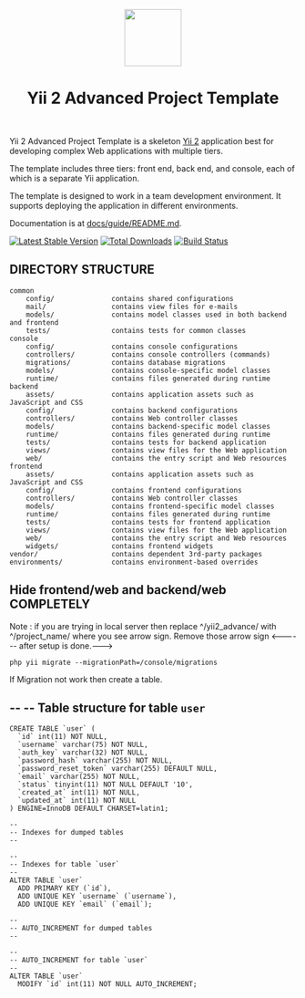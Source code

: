 <p align="center">
    <a href="https://github.com/yiisoft" target="_blank">
        <img src="https://avatars0.githubusercontent.com/u/993323" height="100px">
    </a>
    <h1 align="center">Yii 2 Advanced Project Template</h1>
    <br>
</p>

Yii 2 Advanced Project Template is a skeleton [Yii 2](http://www.yiiframework.com/) application best for
developing complex Web applications with multiple tiers.

The template includes three tiers: front end, back end, and console, each of which
is a separate Yii application.

The template is designed to work in a team development environment. It supports
deploying the application in different environments.

Documentation is at [docs/guide/README.md](docs/guide/README.md).

[![Latest Stable Version](https://img.shields.io/packagist/v/yiisoft/yii2-app-advanced.svg)](https://packagist.org/packages/yiisoft/yii2-app-advanced)
[![Total Downloads](https://img.shields.io/packagist/dt/yiisoft/yii2-app-advanced.svg)](https://packagist.org/packages/yiisoft/yii2-app-advanced)
[![Build Status](https://travis-ci.org/yiisoft/yii2-app-advanced.svg?branch=master)](https://travis-ci.org/yiisoft/yii2-app-advanced)

DIRECTORY STRUCTURE
-------------------

```
common
    config/              contains shared configurations
    mail/                contains view files for e-mails
    models/              contains model classes used in both backend and frontend
    tests/               contains tests for common classes    
console
    config/              contains console configurations
    controllers/         contains console controllers (commands)
    migrations/          contains database migrations
    models/              contains console-specific model classes
    runtime/             contains files generated during runtime
backend
    assets/              contains application assets such as JavaScript and CSS
    config/              contains backend configurations
    controllers/         contains Web controller classes
    models/              contains backend-specific model classes
    runtime/             contains files generated during runtime
    tests/               contains tests for backend application    
    views/               contains view files for the Web application
    web/                 contains the entry script and Web resources
frontend
    assets/              contains application assets such as JavaScript and CSS
    config/              contains frontend configurations
    controllers/         contains Web controller classes
    models/              contains frontend-specific model classes
    runtime/             contains files generated during runtime
    tests/               contains tests for frontend application
    views/               contains view files for the Web application
    web/                 contains the entry script and Web resources
    widgets/             contains frontend widgets
vendor/                  contains dependent 3rd-party packages
environments/            contains environment-based overrides
```

Hide frontend/web and backend/web COMPLETELY
---------------------------------------------
Note : if you are trying in local server then replace ^/yii2_advance/ with ^/project_name/ where you see arrow sign. Remove those arrow sign <------ after setup is done.--->

```
php yii migrate --migrationPath=/console/migrations﻿
```

If Migration not work then create a table. 

--
-- Table structure for table `user`
--
```
CREATE TABLE `user` (
  `id` int(11) NOT NULL,
  `username` varchar(75) NOT NULL,
  `auth_key` varchar(32) NOT NULL,
  `password_hash` varchar(255) NOT NULL,
  `password_reset_token` varchar(255) DEFAULT NULL,
  `email` varchar(255) NOT NULL,
  `status` tinyint(11) NOT NULL DEFAULT '10',
  `created_at` int(11) NOT NULL,
  `updated_at` int(11) NOT NULL
) ENGINE=InnoDB DEFAULT CHARSET=latin1;

--
-- Indexes for dumped tables
--

--
-- Indexes for table `user`
--
ALTER TABLE `user`
  ADD PRIMARY KEY (`id`),
  ADD UNIQUE KEY `username` (`username`),
  ADD UNIQUE KEY `email` (`email`);

--
-- AUTO_INCREMENT for dumped tables
--

--
-- AUTO_INCREMENT for table `user`
--
ALTER TABLE `user`
  MODIFY `id` int(11) NOT NULL AUTO_INCREMENT;

```